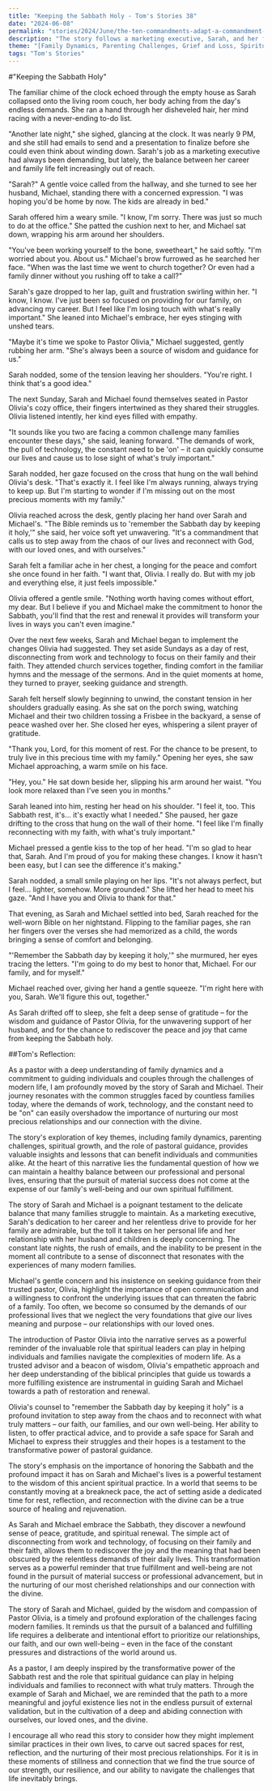 ```yaml
---
title: "Keeping the Sabbath Holy - Tom's Stories 38"
date: "2024-06-08"
permalink: "stories/2024/June/the-ten-commandments-adapt-a-commandment-to-a-contemporary-situation/"
description: "The story follows a marketing executive, Sarah, and her family as they navigate the challenges of modern life, including the demands of work, technology, and maintaining a healthy family dynamic. With the guidance of their pastor, they learn to prioritize their faith and relationships by honoring the Sabbath, leading to a renewed sense of peace, gratitude, and spiritual fulfillment."
theme: "[Family Dynamics, Parenting Challenges, Grief and Loss, Spiritual Growth, Pastoral Guidance]"
tags: "Tom's Stories"
---
```

#"Keeping the Sabbath Holy"

The familiar chime of the clock echoed through the empty house as Sarah collapsed onto the living room couch, her body aching from the day's endless demands. She ran a hand through her disheveled hair, her mind racing with a never-ending to-do list.

"Another late night," she sighed, glancing at the clock. It was nearly 9 PM, and she still had emails to send and a presentation to finalize before she could even think about winding down. Sarah's job as a marketing executive had always been demanding, but lately, the balance between her career and family life felt increasingly out of reach.

"Sarah?" A gentle voice called from the hallway, and she turned to see her husband, Michael, standing there with a concerned expression. "I was hoping you'd be home by now. The kids are already in bed."

Sarah offered him a weary smile. "I know, I'm sorry. There was just so much to do at the office." She patted the cushion next to her, and Michael sat down, wrapping his arm around her shoulders.

"You've been working yourself to the bone, sweetheart," he said softly. "I'm worried about you. About us." Michael's brow furrowed as he searched her face. "When was the last time we went to church together? Or even had a family dinner without you rushing off to take a call?"

Sarah's gaze dropped to her lap, guilt and frustration swirling within her. "I know, I know. I've just been so focused on providing for our family, on advancing my career. But I feel like I'm losing touch with what's really important." She leaned into Michael's embrace, her eyes stinging with unshed tears.

"Maybe it's time we spoke to Pastor Olivia," Michael suggested, gently rubbing her arm. "She's always been a source of wisdom and guidance for us."

Sarah nodded, some of the tension leaving her shoulders. "You're right. I think that's a good idea."

The next Sunday, Sarah and Michael found themselves seated in Pastor Olivia's cozy office, their fingers intertwined as they shared their struggles. Olivia listened intently, her kind eyes filled with empathy.

"It sounds like you two are facing a common challenge many families encounter these days," she said, leaning forward. "The demands of work, the pull of technology, the constant need to be 'on' – it can quickly consume our lives and cause us to lose sight of what's truly important."

Sarah nodded, her gaze focused on the cross that hung on the wall behind Olivia's desk. "That's exactly it. I feel like I'm always running, always trying to keep up. But I'm starting to wonder if I'm missing out on the most precious moments with my family."

Olivia reached across the desk, gently placing her hand over Sarah and Michael's. "The Bible reminds us to 'remember the Sabbath day by keeping it holy,'" she said, her voice soft yet unwavering. "It's a commandment that calls us to step away from the chaos of our lives and reconnect with God, with our loved ones, and with ourselves."

Sarah felt a familiar ache in her chest, a longing for the peace and comfort she once found in her faith. "I want that, Olivia. I really do. But with my job and everything else, it just feels impossible."

Olivia offered a gentle smile. "Nothing worth having comes without effort, my dear. But I believe if you and Michael make the commitment to honor the Sabbath, you'll find that the rest and renewal it provides will transform your lives in ways you can't even imagine."

Over the next few weeks, Sarah and Michael began to implement the changes Olivia had suggested. They set aside Sundays as a day of rest, disconnecting from work and technology to focus on their family and their faith. They attended church services together, finding comfort in the familiar hymns and the message of the sermons. And in the quiet moments at home, they turned to prayer, seeking guidance and strength.

Sarah felt herself slowly beginning to unwind, the constant tension in her shoulders gradually easing. As she sat on the porch swing, watching Michael and their two children tossing a Frisbee in the backyard, a sense of peace washed over her. She closed her eyes, whispering a silent prayer of gratitude.

"Thank you, Lord, for this moment of rest. For the chance to be present, to truly live in this precious time with my family." Opening her eyes, she saw Michael approaching, a warm smile on his face.

"Hey, you." He sat down beside her, slipping his arm around her waist. "You look more relaxed than I've seen you in months."

Sarah leaned into him, resting her head on his shoulder. "I feel it, too. This Sabbath rest, it's... it's exactly what I needed." She paused, her gaze drifting to the cross that hung on the wall of their home. "I feel like I'm finally reconnecting with my faith, with what's truly important."

Michael pressed a gentle kiss to the top of her head. "I'm so glad to hear that, Sarah. And I'm proud of you for making these changes. I know it hasn't been easy, but I can see the difference it's making."

Sarah nodded, a small smile playing on her lips. "It's not always perfect, but I feel... lighter, somehow. More grounded." She lifted her head to meet his gaze. "And I have you and Olivia to thank for that."

That evening, as Sarah and Michael settled into bed, Sarah reached for the well-worn Bible on her nightstand. Flipping to the familiar pages, she ran her fingers over the verses she had memorized as a child, the words bringing a sense of comfort and belonging.

"'Remember the Sabbath day by keeping it holy,'" she murmured, her eyes tracing the letters. "I'm going to do my best to honor that, Michael. For our family, and for myself."

Michael reached over, giving her hand a gentle squeeze. "I'm right here with you, Sarah. We'll figure this out, together."

As Sarah drifted off to sleep, she felt a deep sense of gratitude – for the wisdom and guidance of Pastor Olivia, for the unwavering support of her husband, and for the chance to rediscover the peace and joy that came from keeping the Sabbath holy.

##Tom's Reflection: 

As a pastor with a deep understanding of family dynamics and a commitment to guiding individuals and couples through the challenges of modern life, I am profoundly moved by the story of Sarah and Michael. Their journey resonates with the common struggles faced by countless families today, where the demands of work, technology, and the constant need to be "on" can easily overshadow the importance of nurturing our most precious relationships and our connection with the divine.

The story's exploration of key themes, including family dynamics, parenting challenges, spiritual growth, and the role of pastoral guidance, provides valuable insights and lessons that can benefit individuals and communities alike. At the heart of this narrative lies the fundamental question of how we can maintain a healthy balance between our professional and personal lives, ensuring that the pursuit of material success does not come at the expense of our family's well-being and our own spiritual fulfillment.

The story of Sarah and Michael is a poignant testament to the delicate balance that many families struggle to maintain. As a marketing executive, Sarah's dedication to her career and her relentless drive to provide for her family are admirable, but the toll it takes on her personal life and her relationship with her husband and children is deeply concerning. The constant late nights, the rush of emails, and the inability to be present in the moment all contribute to a sense of disconnect that resonates with the experiences of many modern families.

Michael's gentle concern and his insistence on seeking guidance from their trusted pastor, Olivia, highlight the importance of open communication and a willingness to confront the underlying issues that can threaten the fabric of a family. Too often, we become so consumed by the demands of our professional lives that we neglect the very foundations that give our lives meaning and purpose – our relationships with our loved ones.

The introduction of Pastor Olivia into the narrative serves as a powerful reminder of the invaluable role that spiritual leaders can play in helping individuals and families navigate the complexities of modern life. As a trusted advisor and a beacon of wisdom, Olivia's empathetic approach and her deep understanding of the biblical principles that guide us towards a more fulfilling existence are instrumental in guiding Sarah and Michael towards a path of restoration and renewal.

Olivia's counsel to "remember the Sabbath day by keeping it holy" is a profound invitation to step away from the chaos and to reconnect with what truly matters – our faith, our families, and our own well-being. Her ability to listen, to offer practical advice, and to provide a safe space for Sarah and Michael to express their struggles and their hopes is a testament to the transformative power of pastoral guidance.

The story's emphasis on the importance of honoring the Sabbath and the profound impact it has on Sarah and Michael's lives is a powerful testament to the wisdom of this ancient spiritual practice. In a world that seems to be constantly moving at a breakneck pace, the act of setting aside a dedicated time for rest, reflection, and reconnection with the divine can be a true source of healing and rejuvenation.

As Sarah and Michael embrace the Sabbath, they discover a newfound sense of peace, gratitude, and spiritual renewal. The simple act of disconnecting from work and technology, of focusing on their family and their faith, allows them to rediscover the joy and the meaning that had been obscured by the relentless demands of their daily lives. This transformation serves as a powerful reminder that true fulfillment and well-being are not found in the pursuit of material success or professional advancement, but in the nurturing of our most cherished relationships and our connection with the divine.

The story of Sarah and Michael, guided by the wisdom and compassion of Pastor Olivia, is a timely and profound exploration of the challenges facing modern families. It reminds us that the pursuit of a balanced and fulfilling life requires a deliberate and intentional effort to prioritize our relationships, our faith, and our own well-being – even in the face of the constant pressures and distractions of the world around us.

As a pastor, I am deeply inspired by the transformative power of the Sabbath rest and the role that spiritual guidance can play in helping individuals and families to reconnect with what truly matters. Through the example of Sarah and Michael, we are reminded that the path to a more meaningful and joyful existence lies not in the endless pursuit of external validation, but in the cultivation of a deep and abiding connection with ourselves, our loved ones, and the divine.

I encourage all who read this story to consider how they might implement similar practices in their own lives, to carve out sacred spaces for rest, reflection, and the nurturing of their most precious relationships. For it is in these moments of stillness and connection that we find the true source of our strength, our resilience, and our ability to navigate the challenges that life inevitably brings.

